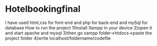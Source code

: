 # Hotelbookingfinal
I have used html,css for font-end and php for back-end and mySql for database
How to run the project
1)Install Xampp in your device
2)open it and start apache and mysql
3)then go xampp folder->htdocs->paste the project folder
4)write localhost/foldername/codefile

